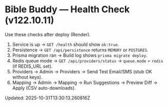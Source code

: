 # Bible Buddy — Health Check (v122.10.11)

Use these checks after deploy (Render).

1) Service is up → `GET /health` should show `ok:true`.
2) Persistence → `GET /api/persistence` returns `MEMORY` or `POSTGRES`.
3) Prisma migration ran → Build log shows `prisma migrate deploy`.
4) Redis queue mode → `GET /api/providers/status` → `queue.mode` = `redis` (if REDIS_URL set).
5) Providers → Admin → Providers → Send Test Email/SMS (stub OK without keys).
6) Mapping → Admin → Mapping → Run Suggestions → Preview Diff → Apply (CSV auto-downloads).

Updated: 2025-10-31T13:30:13.260816Z
